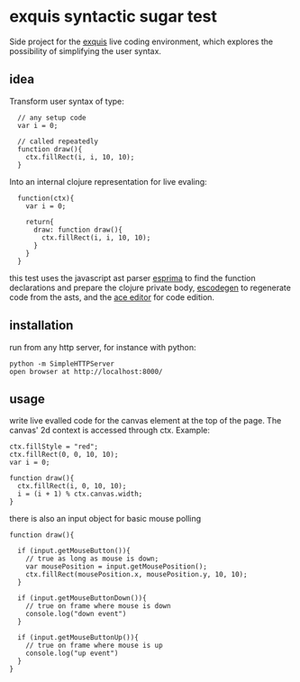 # exquis syntactic sugar test

Side project for the [exquis](https://github.com/gongfuio/Exquis) live coding environment, which explores the possibility of simplifying the user syntax. 

## idea
Transform user syntax of type:

      // any setup code      
      var i = 0;

      // called repeatedly 
      function draw(){
        ctx.fillRect(i, i, 10, 10);
      }


Into an internal clojure representation for live evaling:

      function(ctx){
        var i = 0;

        return{
          draw: function draw(){
            ctx.fillRect(i, i, 10, 10);
          }
        }
      }

this test uses the javascript ast parser [esprima](http://esprima.org/) to find the function declarations and prepare the clojure private body, [escodegen](https://github.com/Constellation/escodegen) to regenerate code from the asts, and the [ace editor](http://ace.c9.io/#nav=about) for code edition.

## installation

run from any http server, for instance with python:

    python -m SimpleHTTPServer
    open browser at http://localhost:8000/

## usage

write live evalled code for the canvas element at the top of the page. The canvas' 2d context is accessed through ctx. Example:

   
    ctx.fillStyle = "red";
    ctx.fillRect(0, 0, 10, 10);
    var i = 0;

    function draw(){
      ctx.fillRect(i, 0, 10, 10);
      i = (i + 1) % ctx.canvas.width;
    }


there is also an input object for basic mouse polling


    function draw(){

      if (input.getMouseButton()){
        // true as long as mouse is down;
        var mousePosition = input.getMousePosition();
        ctx.fillRect(mousePosition.x, mousePosition.y, 10, 10);
      }

      if (input.getMouseButtonDown()){
        // true on frame where mouse is down
        console.log("down event")
      }

      if (input.getMouseButtonUp()){
        // true on frame where mouse is up
        console.log("up event")
      }
    }

